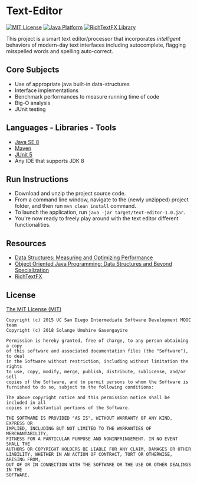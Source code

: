 # Text-Editor

[![MIT License](https://img.shields.io/badge/license-MIT%20License-green.svg)](https://github.com/SolangeUG/fundamentals/blob/master/LICENSE)
[![Java Platform](https://img.shields.io/badge/platform-Java-blue.svg)](https://docs.oracle.com/en/java/)
[![RichTextFX Library](https://img.shields.io/badge/library-RichTextFX-85C1E9.svg)](https://github.com/TomasMikula/RichTextFX)

This project is a smart text editor/processor that incorporates *intelligent* behaviors of modern-day text interfaces including autocomplete,
flagging misspelled words and spelling auto-correct.

## Core Subjects

- Use of appropriate java built-in data-structures
- Interface implementations
- Benchmark performances to measure running time of code
- Big-O analysis
- JUnit testing


## Languages - Libraries - Tools

- [Java SE 8](https://docs.oracle.com/javase/8/docs/)
- [Maven](https://maven.apache.org/what-is-maven.html)
- [JUnit 5](http://junit.org/junit5/docs/current/user-guide/)
- Any IDE that supports JDK 8

## Run Instructions

- Download and unzip the project source code.
- From a command line window, navigate to the (newly unzipped) project folder, and then run `mvn clean install` command.
- To launch the application, run `java -jar target/text-editor-1.0.jar`.
- You're now ready to freely play around with the text editor different functionalities.

## Resources

- [Data Structures: Measuring and Optimizing Performance](https://www.coursera.org/learn/data-structures-optimizing-performance)
- [Object Oriented Java Programming: Data Structures and Beyond Specialization](https://www.coursera.org/specializations/java-object-oriented)
- [RichTextFX](https://github.com/TomasMikula/RichTextFX)

## License

[The MIT License (MIT)](https://opensource.org/licenses/MIT)

````
Copyright (c) 2015 UC San Diego Intermediate Software Development MOOC team
Copyright (c) 2018 Solange Umuhire Gasengayire

Permission is hereby granted, free of charge, to any person obtaining a copy
of this software and associated documentation files (the "Software"), to deal
in the Software without restriction, including without limitation the rights
to use, copy, modify, merge, publish, distribute, sublicense, and/or sell
copies of the Software, and to permit persons to whom the Software is
furnished to do so, subject to the following conditions:

The above copyright notice and this permission notice shall be included in all
copies or substantial portions of the Software.

THE SOFTWARE IS PROVIDED "AS IS", WITHOUT WARRANTY OF ANY KIND, EXPRESS OR
IMPLIED, INCLUDING BUT NOT LIMITED TO THE WARRANTIES OF MERCHANTABILITY,
FITNESS FOR A PARTICULAR PURPOSE AND NONINFRINGEMENT. IN NO EVENT SHALL THE
AUTHORS OR COPYRIGHT HOLDERS BE LIABLE FOR ANY CLAIM, DAMAGES OR OTHER
LIABILITY, WHETHER IN AN ACTION OF CONTRACT, TORT OR OTHERWISE, ARISING FROM,
OUT OF OR IN CONNECTION WITH THE SOFTWARE OR THE USE OR OTHER DEALINGS IN THE
SOFTWARE.

````
